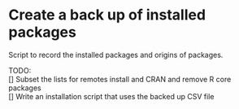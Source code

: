 # Create a back up of installed packages

Script to record the installed packages and origins of packages.

TODO:  
[] Subset the lists for remotes install and CRAN and remove R core packages  
[] Write an installation script that uses the backed up CSV file  
